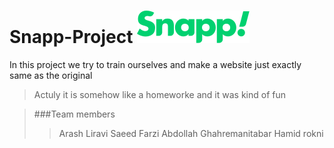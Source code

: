 # Snapp-Project ![Snapp-logo](image/snappTextLogo.svg)
In this project we try to train ourselves and make a website just exactly same as the original
> Actuly it is somehow like a homeworke and it was kind of fun

> ###Team members
>> Arash Liravi
>> Saeed Farzi
>> Abdollah Ghahremanitabar
>> Hamid rokni
